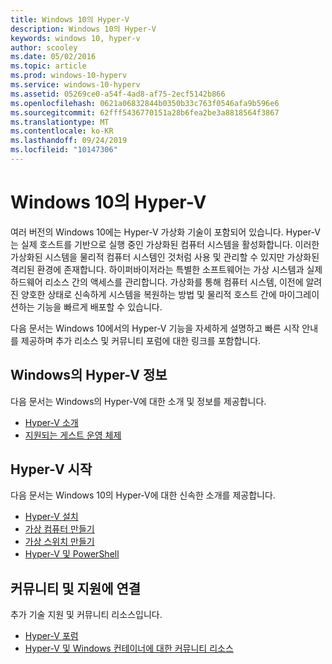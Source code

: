 ```yaml
---
title: Windows 10의 Hyper-V
description: Windows 10의 Hyper-V
keywords: windows 10, hyper-v
author: scooley
ms.date: 05/02/2016
ms.topic: article
ms.prod: windows-10-hyperv
ms.service: windows-10-hyperv
ms.assetid: 05269ce0-a54f-4ad8-af75-2ecf5142b866
ms.openlocfilehash: 0621a06832844b0350b33c763f0546afa9b596e6
ms.sourcegitcommit: 62fff5436770151a28b6fea2be3a8818564f3867
ms.translationtype: MT
ms.contentlocale: ko-KR
ms.lasthandoff: 09/24/2019
ms.locfileid: "10147306"
---
```

# <a name="hyper-v-on-windows-10"></a>Windows 10의 Hyper-V 

여러 버전의 Windows 10에는 Hyper-V 가상화 기술이 포함되어 있습니다. Hyper-V는 실제 호스트를 기반으로 실행 중인 가상화된 컴퓨터 시스템을 활성화합니다. 이러한 가상화된 시스템을 물리적 컴퓨터 시스템인 것처럼 사용 및 관리할 수 있지만 가상화된 격리된 환경에 존재합니다. 하이퍼바이저라는 특별한 소프트웨어는 가상 시스템과 실제 하드웨어 리소스 간의 액세스를 관리합니다. 가상화를 통해 컴퓨터 시스템, 이전에 알려진 양호한 상태로 신속하게 시스템을 복원하는 방법 및 물리적 호스트 간에 마이그레이션하는 기능을 빠르게 배포할 수 있습니다.

다음 문서는 Windows 10에서의 Hyper-V 기능을 자세하게 설명하고 빠른 시작 안내를 제공하며 추가 리소스 및 커뮤니티 포럼에 대한 링크를 포함합니다. 

## <a name="about-hyper-v-on-windows"></a>Windows의 Hyper-V 정보
다음 문서는 Windows의 Hyper-V에 대한 소개 및 정보를 제공합니다.

* [Hyper-V 소개](./about/index.md)
* [지원되는 게스트 운영 체제](about/supported-guest-os.md)

## <a name="get-started-with-hyper-v"></a>Hyper-V 시작
다음 문서는 Windows 10의 Hyper-V에 대한 신속한 소개를 제공합니다.

* [Hyper-V 설치](quick-start/enable-hyper-v.md)
* [가상 컴퓨터 만들기](quick-start/create-virtual-machine.md)
* [가상 스위치 만들기](quick-start/connect-to-network.md)
* [Hyper-V 및 PowerShell](quick-start/try-hyper-v-powershell.md)

## <a name="connect-with-community-and-support"></a>커뮤니티 및 지원에 연결
추가 기술 지원 및 커뮤니티 리소스입니다.

* [Hyper-V 포럼](https://social.technet.microsoft.com/Forums/windowsserver/home?forum=winserverhyperv)
* [Hyper-V 및 Windows 컨테이너에 대한 커뮤니티 리소스](/virtualization/community/index.md)
